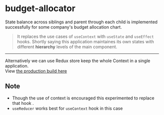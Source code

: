 # budget-allocator
State balance across siblings and parent through each child is implemented successfully for some company's budget allocation chart.
> It replaces the use cases of `useContext` with `useState` and `useEffect` hooks.
Shortly saying this application maintaines its own states with different **hierarchy** levels of the main component.

---

 Alternatively we can use Redux store keep the whole Context in a single application. \
 View [the production build here](https://nandhakumarsj-budget-allocator.netlify.app/)
## Note
* Though the use of context is encouraged this experimented to replace that hook .
* ` useReducer ` works best for ` useContext ` hook in this case

